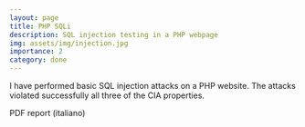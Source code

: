 ```yaml
---
layout: page
title: PHP SQLi
description: SQL injection testing in a PHP webpage
img: assets/img/injection.jpg
importance: 2
category: done
---
```


I have performed basic SQL injection attacks on a PHP website.
The attacks violated successfully all three of the CIA properties.

PDF report (italiano)